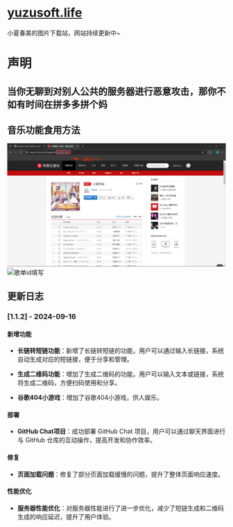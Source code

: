# [yuzusoft.life](https://yuzusoft.life)
小夏春美的图片下载站，网站持续更新中~

# 声明

## 当你无聊到对别人公共的服务器进行恶意攻击，那你不如有时间在拼多多拼个妈

## 音乐功能食用方法
![歌单id获取](https://github.com/yoshino-xiao7/tp/blob/main/img/wyyid.png?raw=true)
![歌单id填写](https://github.com/yoshino-xiao7/tp/blob/main/img/ydy.png?raw=true)

## 更新日志

### [1.1.2] - 2024-09-16

#### 新增功能
- **长链转短链功能**：新增了长链转短链的功能，用户可以通过输入长链接，系统自动生成对应的短链接，便于分享和管理。
  
- **生成二维码功能**：增加了生成二维码的功能，用户可以输入文本或链接，系统将生成二维码，方便扫码使用和分享。

- **谷歌404小游戏**：增加了谷歌404小游戏，供人娱乐。

#### 部署
- **GitHub Chat项目**：成功部署 GitHub Chat 项目，用户可以通过聊天界面进行与 GitHub 仓库的互动操作，提高开发和协作效率。

#### 修复
- **页面加载问题**：修复了部分页面加载缓慢的问题，提升了整体页面响应速度。

#### 性能优化
- **服务器性能优化**：对服务器性能进行了进一步优化，减少了短链生成和二维码生成的响应延迟，提升了用户体验。
